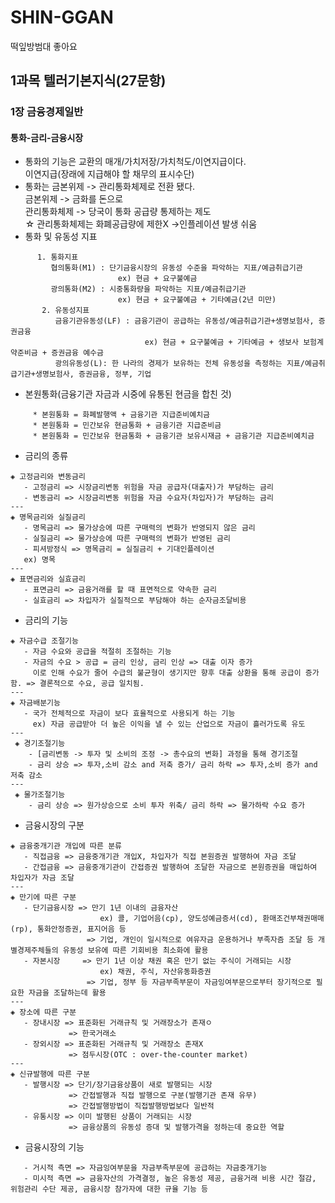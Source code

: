 # SHIN-GGAN
떡잎방범대
좋아요
 
## 1과목 텔러기본지식(27문항)  
### 1장 금융경제일반  
#### 통화-금리-금융시장  
* 통화의 기능은 교환의 매개/가치저장/가치척도/이연지급이다.  
  이연지급(장래에 지급해야 할 채무의 표시수단)  
* 통화는 금본위제 -> 관리통화체제로 전환 됐다.  
  금본위제 -> 금화를 돈으로    
  관리통화체제 -> 당국이 통화 공급량 통제하는 제도  
  ☆ 관리통화체제는 화폐공급량에 제한X ->인플레이션 발생 쉬움  
* 통화 및 유동성 지표  
    
   
```
      1. 통화지표    
         협의통화(M1) : 단기금융시장의 유동성 수준을 파악하는 지표/예금취급기관    
                        ex) 현금 + 요구불예금   
         광의통화(M2) : 시중통화량을 파악하는 지표/예금취급기관  
                        ex) 현금 + 요구불예금 + 기타예금(2년 미만)   
       2. 유동성지표  
          금융기관유동성(LF) : 금융기관이 공급하는 유동성/예금취급기관+생명보험사, 증권금융  
                              ex) 현금 + 요구불예금 + 기타예금 + 생보사 보험계약준비금 + 증권금융 예수금  
          광의유동성(L): 한 나라의 경제가 보유하는 전체 유동성을 측정하는 지표/예금취급기관+생명보험사, 증권금융, 정부, 기업 
```  

   
   - 본원통화(금융기관 자금과 시중에 유통된 현금을 합친 것)  
 ```  
      * 본원통화 = 화폐발행액 + 금융기관 지급준비예치금  
      * 본원통화 = 민간보유 현금통화 + 금융기관 지급준비금  
      * 본원통화 = 민간보유 현금통화 + 금융기관 보유시재금 + 금융기관 지급준비예치금  
 ```  
 * 금리의 종류  
 ```   
 ◈ 고정금리와 변동금리  
    - 고정금리 => 시장금리변동 위험을 자금 공급자(대출자)가 부담하는 금리 
    - 변동금리 => 시장금리변동 위험을 자금 수요자(차입자)가 부담하는 금리  
 ---  
 ◈ 명목금리와 실질금리  
    - 명목금리 => 물가상승에 따른 구매력의 변화가 반영되지 않은 금리  
    - 실질금리 => 물가상승에 따른 구매력의 변화가 반영된 금리  
    - 피셔방정식 => 명목금리 = 실질금리 + 기대인플레이션  
    ex) 명목
 ---  
 ◈ 표면금리와 실효금리  
    - 표면금리 => 금융거래를 할 때 표면적으로 약속한 금리  
    - 실효금리 => 차입자가 실질적으로 부담해야 하는 순자금조달비용  
 ```  
 * 금리의 기능  
 ``` 
 ◈ 자금수급 조절기능  
    - 자금 수요와 공급을 적절히 조절하는 기능  
    - 자금의 수요 > 공급 = 금리 인상, 금리 인상 => 대출 이자 증가  
      이로 인해 수요가 줄어 수급의 불균형이 생기지만 향후 대출 상환을 통해 공급이 증가함. => 결론적으로 수요, 공급 일치됨.  
 ---
 ◈ 자금배분기능  
    - 국가 전체적으로 자금이 보다 효율적으로 사용되게 하는 기능  
      ex) 자금 공급받아 더 높은 이익을 낼 수 있는 산업으로 자금이 흘러가도록 유도  
 ---
  ◈ 경기조절기능  
     - [금리변동 -> 투자 및 소비의 조정 -> 총수요의 변화] 과정을 통해 경기조절  
     - 금리 상승 => 투자,소비 감소 and 저축 증가/ 금리 하락 => 투자,소비 증가 and 저축 감소  
 ---
  ◈ 물가조절기능
     - 금리 상승 => 원가상승으로 소비 투자 위축/ 금리 하락 => 물가하락 수요 증가  
 ```  
 * 금융시장의 구분  
 ```
 ◈ 금융중개기관 개입에 따른 분류  
    - 직접금융 => 금융중개기관 개입X, 차입자가 직접 본원증권 발행하여 자금 조달  
    - 간접금융 => 금융중개기관이 간접증권 발행하여 조달한 자금으로 본원증권을 매입하여 차입자가 자금 조달  
 ---  
 ◈ 만기에 따른 구분  
    - 단기금융시장 => 만기 1년 이내의 금융자산  
                     ex) 콜, 기업어음(cp), 양도성예금증서(cd), 환매조건부채권매매(rp), 통화안정증권, 표지어음 등  
                  => 기업, 개인이 일시적으로 여유자금 운용하거나 부족자즘 조달 등 개별경제주체들의 유동성 보유에 따른 기회비용 최소화에 활용  
    - 자본시장     => 만기 1년 이상 채권 혹은 만기 없는 주식이 거래되는 시장  
                     ex) 채권, 주식, 자산유동화증권 
                  => 기업, 정부 등 자금부족부문이 자금잉여부문으로부터 장기적으로 필요한 자금을 조달하는데 활용  
 ---  
 ◈ 장소에 따른 구분  
    - 장내시장 => 표준화된 거래규칙 및 거래장소가 존재ㅇ 
              => 한국거래소  
    - 장외시장 => 표준화된 거래규칙 및 거래장소 존재X  
              => 점두시장(OTC : over-the-counter market)  
 ---  
 ◈ 신규발행에 따른 구분  
    - 발행시장 => 단기/장기금융상품이 새로 발행되는 시장  
              => 간접발행과 직접 발행으로 구분(발행기관 존재 유무)  
              => 간접발행방법이 직접발행방법보다 일반적  
    - 유통시장 => 이미 발행된 상품이 거래되는 시장  
              => 금융상품의 유동성 증대 및 발행가격을 정하는데 중요한 역할  
 ```  
 * 금융시장의 기능  
 ```
    - 거시적 측면 => 자금잉여부문을 자금부족부문에 공급하는 자금중개기능  
    - 미시적 측면 => 금융자산의 가격결정, 높은 유동성 제공, 금융거래 비용 시간 절감, 위험관리 수단 제공, 금융시장 참가자에 대한 규율 기능 등  
 ```
